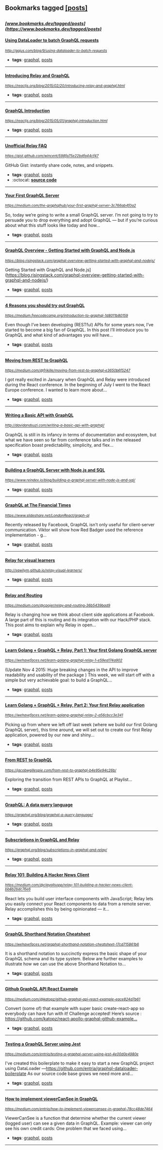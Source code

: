 ## Bookmarks tagged [[posts]](https://www.bookmarks.dev/search?q=[posts])

_<sup><sup>[www.bookmarks.dev/tagged/posts](https://www.bookmarks.dev/tagged/posts)</sup></sup>_
---
#### [Using DataLoader to batch GraphQL requests](http://gajus.com/blog/9/using-dataloader-to-batch-requests)
_<sup>http://gajus.com/blog/9/using-dataloader-to-batch-requests</sup>_

* **tags**: [graphql](../tagged/graphql.md), [posts](../tagged/posts.md)
---
#### [Introducing Relay and GraphQL](https://reactjs.org/blog/2015/02/20/introducing-relay-and-graphql.html)
_<sup>https://reactjs.org/blog/2015/02/20/introducing-relay-and-graphql.html</sup>_

* **tags**: [graphql](../tagged/graphql.md), [posts](../tagged/posts.md)
---
#### [GraphQL Introduction](https://reactjs.org/blog/2015/05/01/graphql-introduction.html)
_<sup>https://reactjs.org/blog/2015/05/01/graphql-introduction.html</sup>_

* **tags**: [graphql](../tagged/graphql.md), [posts](../tagged/posts.md)
---
#### [Unofficial Relay FAQ](https://gist.github.com/wincent/598fa75e22bdfa44cf47)
_<sup>https://gist.github.com/wincent/598fa75e22bdfa44cf47</sup>_

GitHub Gist: instantly share code, notes, and snippets.
* **tags**: [graphql](../tagged/graphql.md), [posts](../tagged/posts.md)
* :octocat: **[source code](https://gist.github.com/wincent/598fa75e22bdfa44cf47)**
---
#### [Your First GraphQL Server](https://medium.com/the-graphqlhub/your-first-graphql-server-3c766ab4f0a2)
_<sup>https://medium.com/the-graphqlhub/your-first-graphql-server-3c766ab4f0a2</sup>_

So, today we’re going to write a small GraphQL server. I’m not going to try to persuade you to drop everything and adopt GraphQL — but if you’re curious about what this stuff looks like today and how…
* **tags**: [graphql](../tagged/graphql.md), [posts](../tagged/posts.md)
---
#### [GraphQL Overview - Getting Started with GraphQL and Node.js](https://blog.risingstack.com/graphql-overview-getting-started-with-graphql-and-nodejs/)
_<sup>https://blog.risingstack.com/graphql-overview-getting-started-with-graphql-and-nodejs/</sup>_

Getting Started with GraphQL and Node.js](https://blog.risingstack.com/graphql-overview-getting-started-with-graphql-and-nodejs/)
* **tags**: [graphql](../tagged/graphql.md), [posts](../tagged/posts.md)
---
#### [4 Reasons you should try out GraphQL](https://medium.freecodecamp.org/introduction-to-graphql-1d8011b80159)
_<sup>https://medium.freecodecamp.org/introduction-to-graphql-1d8011b80159</sup>_

Even though I’ve been developing (RESTful) APIs for some years now, I’ve started to become a big fan of GraphQL. In this post I’ll introduce you to GraphQL and what kind of advantages you will have…
* **tags**: [graphql](../tagged/graphql.md), [posts](../tagged/posts.md)
---
#### [Moving from REST to GraphQL](https://medium.com/@frikille/moving-from-rest-to-graphql-e3650b6f5247)
_<sup>https://medium.com/@frikille/moving-from-rest-to-graphql-e3650b6f5247</sup>_

I got really excited in January when GraphQL and Relay were introduced during the React conference. In the beginning of July I went to the React Europe conference. I wanted to learn more about…
* **tags**: [graphql](../tagged/graphql.md), [posts](../tagged/posts.md)
---
#### [Writing a Basic API with GraphQL](http://davidandsuzi.com/writing-a-basic-api-with-graphql/)
_<sup>http://davidandsuzi.com/writing-a-basic-api-with-graphql/</sup>_

GraphQL is still in its infancy in terms of documentation and ecosystem, but what we have seen so far from conference talks and in the released specification boast predictability, simplicity, and flex...
* **tags**: [graphql](../tagged/graphql.md), [posts](../tagged/posts.md)
---
#### [Building a GraphQL Server with Node.js and SQL](https://www.reindex.io/blog/building-a-graphql-server-with-node-js-and-sql/)
_<sup>https://www.reindex.io/blog/building-a-graphql-server-with-node-js-and-sql/</sup>_

* **tags**: [graphql](../tagged/graphql.md), [posts](../tagged/posts.md)
---
#### [GraphQL at The Financial Times](https://www.slideshare.net/LondonReact/graph-ql)
_<sup>https://www.slideshare.net/LondonReact/graph-ql</sup>_

Recently released by Facebook, GraphQL isn't only useful for client-server communication. Viktor will show how Red Badger used the reference implementation - g…
* **tags**: [graphql](../tagged/graphql.md), [posts](../tagged/posts.md)
---
#### [Relay for visual learners](http://sgwilym.github.io/relay-visual-learners/)
_<sup>http://sgwilym.github.io/relay-visual-learners/</sup>_

* **tags**: [graphql](../tagged/graphql.md), [posts](../tagged/posts.md)
---
#### [Relay and Routing](https://medium.com/@cpojer/relay-and-routing-36b5439bad9)
_<sup>https://medium.com/@cpojer/relay-and-routing-36b5439bad9</sup>_

Relay is changing how we think about client side applications at Facebook. A large part of this is routing and its integration with our Hack/PHP stack. This post aims to explain why Relay in open…
* **tags**: [graphql](../tagged/graphql.md), [posts](../tagged/posts.md)
---
#### [Learn Golang + GraphQL + Relay, Part 1: Your first Golang GraphQL server](https://wehavefaces.net/learn-golang-graphql-relay-1-e59ea174a902)
_<sup>https://wehavefaces.net/learn-golang-graphql-relay-1-e59ea174a902</sup>_

(Update Nov 4 2015: Huge breaking changes in the API to improve readability and usability of the package ) This week, we will start off with a simple but very achievable goal:
to build a GraphQL…
* **tags**: [graphql](../tagged/graphql.md), [posts](../tagged/posts.md)
---
#### [Learn Golang + GraphQL + Relay, Part 2: Your first Relay application](https://wehavefaces.net/learn-golang-graphql-relay-2-a56cbcc3e341)
_<sup>https://wehavefaces.net/learn-golang-graphql-relay-2-a56cbcc3e341</sup>_

Picking up from where we left off last week (where we build our first Golang GraphQL server), this time around, we will set out to create our first Relay application, powered by our new and shiny…
* **tags**: [graphql](../tagged/graphql.md), [posts](../tagged/posts.md)
---
#### [From REST to GraphQL](https://jacobwgillespie.com/from-rest-to-graphql-b4e95e94c26b/)
_<sup>https://jacobwgillespie.com/from-rest-to-graphql-b4e95e94c26b/</sup>_

Exploring the transition from REST APIs to GraphQL at Playlist...
* **tags**: [graphql](../tagged/graphql.md), [posts](../tagged/posts.md)
---
#### [GraphQL: A data query language](https://graphql.org/blog/graphql-a-query-language/ )
_<sup>https://graphql.org/blog/graphql-a-query-language/ </sup>_

* **tags**: [graphql](../tagged/graphql.md), [posts](../tagged/posts.md)
---
#### [Subscriptions in GraphQL and Relay](https://graphql.org/blog/subscriptions-in-graphql-and-relay/ )
_<sup>https://graphql.org/blog/subscriptions-in-graphql-and-relay/ </sup>_

* **tags**: [graphql](../tagged/graphql.md), [posts](../tagged/posts.md)
---
#### [Relay 101: Building A Hacker News Client](https://medium.com/@clayallsopp/relay-101-building-a-hacker-news-client-bb8b2bdc76e6)
_<sup>https://medium.com/@clayallsopp/relay-101-building-a-hacker-news-client-bb8b2bdc76e6</sup>_

React lets you build user interface components with JavaScript; Relay lets you easily connect your React components to data from a remote server. Relay accomplishes this by being opinionated — it…
* **tags**: [graphql](../tagged/graphql.md), [posts](../tagged/posts.md)
---
#### [GraphQL Shorthand Notation Cheatsheet](https://wehavefaces.net/graphql-shorthand-notation-cheatsheet-17cd715861b6)
_<sup>https://wehavefaces.net/graphql-shorthand-notation-cheatsheet-17cd715861b6</sup>_

It is a shorthand notation to succinctly express the basic shape of your GraphQL schema and its type system. Below are further examples to illustrate how we can use the above Shorthand Notation to…
* **tags**: [graphql](../tagged/graphql.md), [posts](../tagged/posts.md)
---
#### [Github GraphQL API React Example](https://medium.com/@katopz/github-graphql-api-react-example-eace824d7b61)
_<sup>https://medium.com/@katopz/github-graphql-api-react-example-eace824d7b61</sup>_

Convert (some of) that example with super basic create-react-app so everybody can have fun with it! Challenge accepted! Here’s source : https://github.com/katopz/react-apollo-graphql-github-example…
* **tags**: [graphql](../tagged/graphql.md), [posts](../tagged/posts.md)
---
#### [Testing a GraphQL Server using Jest](https://medium.com/entria/testing-a-graphql-server-using-jest-4e00d0e4980e)
_<sup>https://medium.com/entria/testing-a-graphql-server-using-jest-4e00d0e4980e</sup>_

I've created this boilerplate to make it easy to start a new GraphQL project using DataLoader —https://github.com/entria/graphql-dataloader-boilerplate As our source code base grows we need more and…
* **tags**: [graphql](../tagged/graphql.md), [posts](../tagged/posts.md)
---
#### [How to implement viewerCanSee in  GraphQL](https://medium.com/entria/how-to-implement-viewercansee-in-graphql-78cc48de7464)
_<sup>https://medium.com/entria/how-to-implement-viewercansee-in-graphql-78cc48de7464</sup>_

ViewerCanSee is a function that determine whether the current viewer (logged user) can see a given data in GraphQL. Example: viewer can only see his own credit cards: One problem that we faced using…
* **tags**: [graphql](../tagged/graphql.md), [posts](../tagged/posts.md)
---
